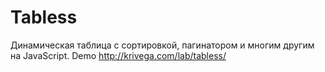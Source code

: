 Tabless
==============================
Динамическая таблица с сортировкой, пагинатором и многим другим на JavaScript.
Demo	http://krivega.com/lab/tabless/
